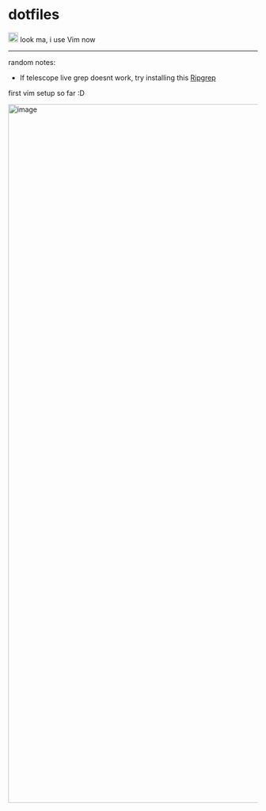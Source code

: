 # dotfiles

<img src="https://user-images.githubusercontent.com/65918030/204926995-62445a42-c6da-45dc-9e2f-14a0ff512c3c.png" alt="drawing" style="width:20px;"/> look ma, i use Vim now 


---
random notes:

- If telescope live grep doesnt work, try installing this [Ripgrep](https://github.com/BurntSushi/ripgrep#installation)


first vim setup so far :D

<img width="1410" alt="image" src="https://user-images.githubusercontent.com/65918030/205523629-9c809e67-c9be-41e3-a48c-359793ff6de1.png">

